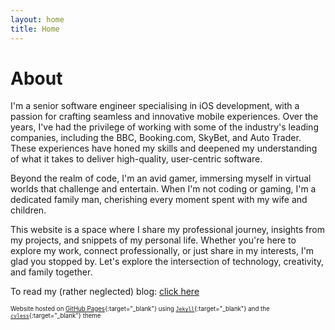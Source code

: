 ```yaml
---
layout: home
title: Home
---
```


# About

I'm a senior software engineer specialising in iOS development, with a passion for crafting seamless and innovative mobile experiences. Over the years, I've had the privilege of working with some of the industry's leading companies, including the BBC, Booking.com, SkyBet, and Auto Trader. These experiences have honed my skills and deepened my understanding of what it takes to deliver high-quality, user-centric software.

Beyond the realm of code, I'm an avid gamer, immersing myself in virtual worlds that challenge and entertain. When I'm not coding or gaming, I'm a dedicated family man, cherishing every moment spent with my wife and children.

This website is a space where I share my professional journey, insights from my projects, and snippets of my personal life. Whether you're here to explore my work, connect professionally, or just share in my interests, I'm glad you stopped by. Let's explore the intersection of technology, creativity, and family together.

To read my (rather neglected) blog: [click here](posts)

<sup><sub>Website hosted on [GitHub Pages](https://docs.github.com/en/pages){:target="_blank"} using [`Jekyll`](https://jekyllrb.com){:target="_blank"} and the [`cvless`](https://jamstackthemes.dev/theme/jekyll-cvless/){:target="_blank"} theme</sub></sup>
